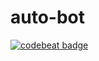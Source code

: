 # auto-bot
<a href="https://codebeat.co/projects/github-com-geanbrandao-auto-bot-develop"><img alt="codebeat badge" src="https://codebeat.co/badges/9d71394d-6294-4167-a4e1-96d2cf1051b6" /></a>
